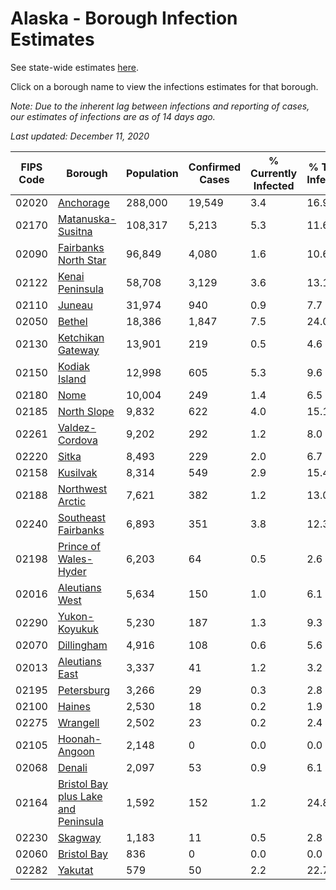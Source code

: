 # Alaska - Borough Infection Estimates

See state-wide estimates [here](/infections/us-ak).

Click on a borough name to view the infections estimates for that borough.

*Note: Due to the inherent lag between infections and reporting of cases, our estimates of infections are as of 14 days ago.*

*Last updated: December 11, 2020*

|   FIPS Code |                                                                    Borough |   Population |   Confirmed Cases |   % Currently Infected |   % Total Infected |
|-------------|----------------------------------------------------------------------------|--------------|-------------------|------------------------|--------------------|
|       02020 |                                                     [Anchorage](anchorage) |      288,000 |            19,549 |                    3.4 |               16.9 |
|       02170 |                                     [Matanuska-Susitna](matanuska-susitna) |      108,317 |             5,213 |                    5.3 |               11.6 |
|       02090 |                               [Fairbanks North Star](fairbanks-north-star) |       96,849 |             4,080 |                    1.6 |               10.6 |
|       02122 |                                         [Kenai Peninsula](kenai-peninsula) |       58,708 |             3,129 |                    3.6 |               13.1 |
|       02110 |                                                           [Juneau](juneau) |       31,974 |               940 |                    0.9 |                7.7 |
|       02050 |                                                           [Bethel](bethel) |       18,386 |             1,847 |                    7.5 |               24.0 |
|       02130 |                                     [Ketchikan Gateway](ketchikan-gateway) |       13,901 |               219 |                    0.5 |                4.6 |
|       02150 |                                             [Kodiak Island](kodiak-island) |       12,998 |               605 |                    5.3 |                9.6 |
|       02180 |                                                               [Nome](nome) |       10,004 |               249 |                    1.4 |                6.5 |
|       02185 |                                                 [North Slope](north-slope) |        9,832 |               622 |                    4.0 |               15.1 |
|       02261 |                                           [Valdez-Cordova](valdez-cordova) |        9,202 |               292 |                    1.2 |                8.0 |
|       02220 |                                                             [Sitka](sitka) |        8,493 |               229 |                    2.0 |                6.7 |
|       02158 |                                                       [Kusilvak](kusilvak) |        8,314 |               549 |                    2.9 |               15.4 |
|       02188 |                                       [Northwest Arctic](northwest-arctic) |        7,621 |               382 |                    1.2 |               13.0 |
|       02240 |                                 [Southeast Fairbanks](southeast-fairbanks) |        6,893 |               351 |                    3.8 |               12.3 |
|       02198 |                             [Prince of Wales-Hyder](prince-of-wales-hyder) |        6,203 |                64 |                    0.5 |                2.6 |
|       02016 |                                           [Aleutians West](aleutians-west) |        5,634 |               150 |                    1.0 |                6.1 |
|       02290 |                                             [Yukon-Koyukuk](yukon-koyukuk) |        5,230 |               187 |                    1.3 |                9.3 |
|       02070 |                                                   [Dillingham](dillingham) |        4,916 |               108 |                    0.6 |                5.6 |
|       02013 |                                           [Aleutians East](aleutians-east) |        3,337 |                41 |                    1.2 |                3.2 |
|       02195 |                                                   [Petersburg](petersburg) |        3,266 |                29 |                    0.3 |                2.8 |
|       02100 |                                                           [Haines](haines) |        2,530 |                18 |                    0.2 |                1.9 |
|       02275 |                                                       [Wrangell](wrangell) |        2,502 |                23 |                    0.2 |                2.4 |
|       02105 |                                             [Hoonah-Angoon](hoonah-angoon) |        2,148 |                 0 |                    0.0 |                0.0 |
|       02068 |                                                           [Denali](denali) |        2,097 |                53 |                    0.9 |                6.1 |
|       02164 | [Bristol Bay plus Lake and Peninsula](bristol-bay-plus-lake-and-peninsula) |        1,592 |               152 |                    1.2 |               24.8 |
|       02230 |                                                         [Skagway](skagway) |        1,183 |                11 |                    0.5 |                2.8 |
|       02060 |                                                 [Bristol Bay](bristol-bay) |          836 |                 0 |                    0.0 |                0.0 |
|       02282 |                                                         [Yakutat](yakutat) |          579 |                50 |                    2.2 |               22.7 |